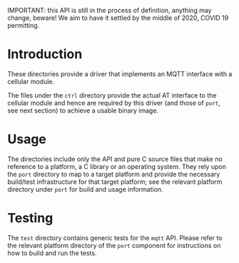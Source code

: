 IMPORTANT: this API is still in the process of definition, anything may change, beware!  We aim to have it settled by the middle of 2020, COVID 19 permitting.

# Introduction
These directories provide a driver that implements an MQTT interface with a cellular module.

The files under the `ctrl` directory provide the actual AT interface to the cellular module and hence are required by this driver (and those of `port`, see next section) to achieve a usable binary image.

# Usage
The directories include only the API and pure C source files that make no reference to a platform, a C library or an operating system.  They rely upon the `port` directory to map to a target platform and provide the necessary build/test infrastructure for that target platform; see the relevant platform directory under `port` for build and usage information.

# Testing
The `test` directory contains generic tests for the `mqtt` API. Please refer to the relevant platform directory of the `port` component for instructions on how to build and run the tests.